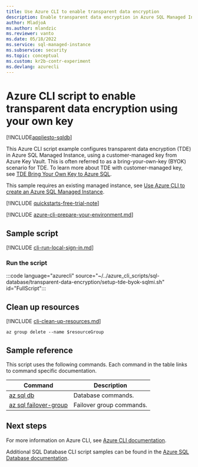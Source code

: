 ```yaml
---
title: Use Azure CLI to enable transparent data encryption
description: Enable transparent data encryption in Azure SQL Managed Instance using CLI and your own key.
author: MladjoA
ms.author: mlandzic
ms.reviewer: vanto
ms.date: 05/18/2022
ms.service: sql-managed-instance
ms.subservice: security
ms.topic: conceptual
ms.custom: kr2b-contr-experiment
ms.devlang: azurecli
---
```


# Azure CLI script to enable transparent data encryption using your own key

[!INCLUDE[appliesto-sqldb](../../includes/appliesto-sqlmi.md)]

This Azure CLI script example configures transparent data encryption (TDE) in Azure SQL Managed Instance, using a customer-managed key from Azure Key Vault. This is often referred to as a bring-your-own-key (BYOK) scenario for TDE. To learn more about TDE with customer-managed key, see [TDE Bring Your Own Key to Azure SQL](../../database/transparent-data-encryption-byok-overview.md).

This sample requires an existing managed instance, see [Use Azure CLI to create an Azure SQL Managed Instance](create-configure-managed-instance-cli.md).

[!INCLUDE [quickstarts-free-trial-note](../../includes/quickstarts-free-trial-note.md)]

[!INCLUDE [azure-cli-prepare-your-environment.md](../../includes/azure-cli-prepare-your-environment.md)]

## Sample script

[!INCLUDE [cli-run-local-sign-in.md](../../includes/cli-run-local-sign-in.md)]

### Run the script

:::code language="azurecli" source="~/../azure_cli_scripts/sql-database/transparent-data-encryption/setup-tde-byok-sqlmi.sh" id="FullScript":::

## Clean up resources

[!INCLUDE [cli-clean-up-resources.md](../../includes/cli-clean-up-resources.md)]

```azurecli
az group delete --name $resourceGroup
```

## Sample reference

This script uses the following commands. Each command in the table links to command specific documentation.

| Command | Description |
|---|---|
| [az sql db](/cli/azure/sql/db) | Database commands. |
| [az sql failover-group](/cli/azure/sql/failover-group) | Failover group commands. |

## Next steps

For more information on Azure CLI, see [Azure CLI documentation](/cli/azure).

Additional SQL Database CLI script samples can be found in the [Azure SQL Database documentation](../../database/az-cli-script-samples-content-guide.md).